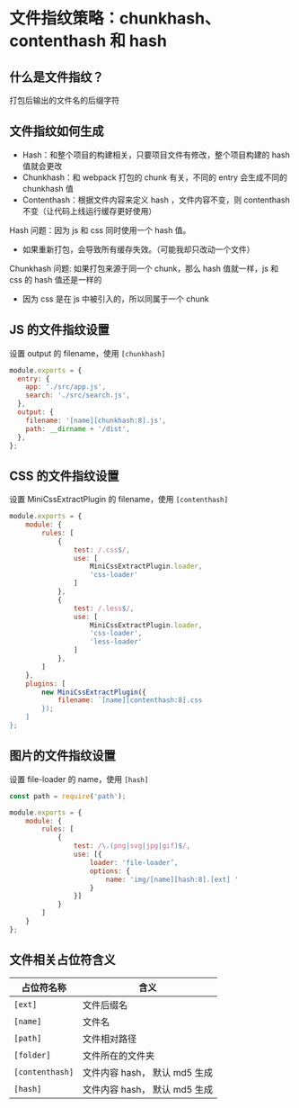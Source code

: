 # 文件指纹策略：chunkhash、contenthash 和 hash

## 什么是文件指纹？

打包后输出的文件名的后缀字符

## 文件指纹如何生成

- Hash：和整个项⽬的构建相关，只要项⽬文件有修改，整个项目构建的 hash 值就会更改
- Chunkhash：和 webpack 打包的 chunk 有关，不同的 entry 会⽣成不同的 chunkhash 值
- Contenthash：根据文件内容来定义 hash ，文件内容不变，则 contenthash 不变（让代码上线运行缓存更好使用）

Hash 问题：因为 js 和 css 同时使用一个 hash 值。

- 如果重新打包，会导致所有缓存失效。（可能我却只改动一个文件）

Chunkhash 问题: 如果打包来源于同一个 chunk，那么 hash 值就一样，js 和 css 的 hash 值还是一样的

- 因为 css 是在 js 中被引入的，所以同属于一个 chunk

## JS 的文件指纹设置

设置 output 的 filename，使用 `[chunkhash]`

```js
module.exports = {
  entry: {
    app: './src/app.js',
    search: './src/search.js',
  },
  output: {
    filename: '[name][chunkhash:8].js',
    path: __dirname + '/dist',
  },
};
```

## CSS 的文件指纹设置

设置 MiniCssExtractPlugin 的 filename，使用 `[contenthash]`

```js
module.exports = {
    module: {
        rules: [
            {
                test: /.css$/,
                use: [
                    MiniCssExtractPlugin.loader,
                    'css-loader'
                ]
            },
            {
                test: /.less$/,
                use: [
                    MiniCssExtractPlugin.loader,
                    'css-loader',
                    'less-loader'
                ]
            },
        ]
    },
    plugins: [
        new MiniCssExtractPlugin({
            filename: `[name][contenthash:8].css
        });
    ]
};
```

## 图片的文件指纹设置

设置 file-loader 的 name，使用 `[hash]`

```js
const path = require('path');

module.exports = {
    module: {
        rules: [
            {
                test: /\.(png|svg|jpg|gif)$/,
                use: [{
                    loader: 'file-loader’,
                    options: {
                        name: 'img/[name][hash:8].[ext] '
                    }
                }]
            }
        ]
    }
};
```

## 文件相关占位符含义

| 占位符名称      | 含义                          |
| --------------- | ----------------------------- |
| `[ext]`         | 文件后缀名                    |
| `[name]`        | 文件名                        |
| `[path]`        | 文件相对路径                  |
| `[folder]`      | 文件所在的文件夹              |
| `[contenthash]` | 文件内容 hash， 默认 md5 生成 |
| `[hash]`        | 文件内容 hash， 默认 md5 生成 |

<!-- ![file_223601.png](../img/file_223601.png) -->
